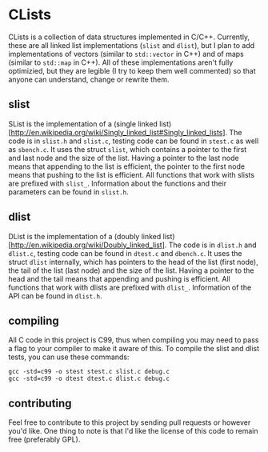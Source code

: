 CLists
======

CLists is a collection of data structures implemented in C/C++. Currently, these are all linked list implementations (`slist` and `dlist`), but I plan to add implementations of vectors (similar to `std::vector` in C++) and of maps (similar to `std::map` in C++). All of these implementations aren't fully optimizied, but they are legible (I try to keep them well commented) so that anyone can understand, change or rewrite them.

slist
-----

SList is the implementation of a (single linked list)[http://en.wikipedia.org/wiki/Singly_linked_list#Singly_linked_lists]. The code is in `slist.h` and `slist.c`, testing code can be found in `stest.c` as well as `sbench.c`. It uses the struct `slist`, which contains a pointer to the first and last node and the size of the list. Having a pointer to the last node means that appending to the list is efficient, the pointer to the first node means that pushing to the list is efficient. All functions that work with slists are prefixed with `slist_`. Information about the functions and their parameters can be found in `slist.h`.

dlist
-----

DList is the implementation of a (doubly linked list)[http://en.wikipedia.org/wiki/Doubly_linked_list]. The code is in `dlist.h` and `dlist.c`, testing code can be found in `dtest.c` and `dbench.c`. It uses the struct `dlist` internally, which has pointers to the head of the list (first node), the tail of the list (last node) and the size of the list. Having a pointer to the head and the tail means that appending and pushing is efficient. All functions that work with dlists are prefixed with `dlist_`. Information of the API can be found in `dlist.h`.

compiling
---------

All C code in this project is C99, thus when compiling you may need to pass a flag to your compiler to make it aware of this. To compile the slist and dlist tests, you can use these commands:

    gcc -std=c99 -o stest stest.c slist.c debug.c
    gcc -std=c99 -o dtest dtest.c dlist.c debug.c

contributing
------------

Feel free to contribute to this project by sending pull requests or however you'd like. One thing to note is that I'd like the license of this code to remain free (preferably GPL).
